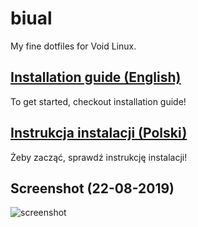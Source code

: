 # biual

My fine dotfiles for Void Linux.

## [Installation guide (English)](https://github.com/dawidpotocki/biual/wiki/English:-Installation)
To get started, checkout installation guide!

## [Instrukcja instalacji (Polski)](https://github.com/dawidpotocki/biual/wiki/Polski:-Instalacja)
Żeby zacząć, sprawdź instrukcję instalacji!

## Screenshot (22-08-2019)
![screenshot](https://user-images.githubusercontent.com/38681822/63497886-4c040500-c4b4-11e9-9fc5-60147aa57a73.png)
